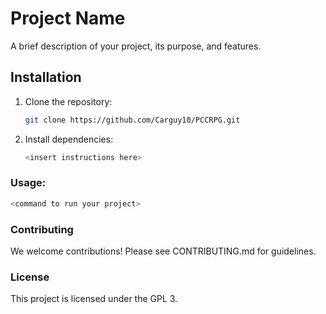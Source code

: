 # Project Name

A brief description of your project, its purpose, and features.

## Installation

1. Clone the repository:
   ```bash
   git clone https://github.com/Carguy10/PCCRPG.git
    ```
2. Install dependencies:
    ```bash
    <insert instructions here>
    ```

### Usage:
```bash
<command to run your project>
```

### Contributing

We welcome contributions! Please see CONTRIBUTING.md for guidelines.

### License

This project is licensed under the GPL 3.

